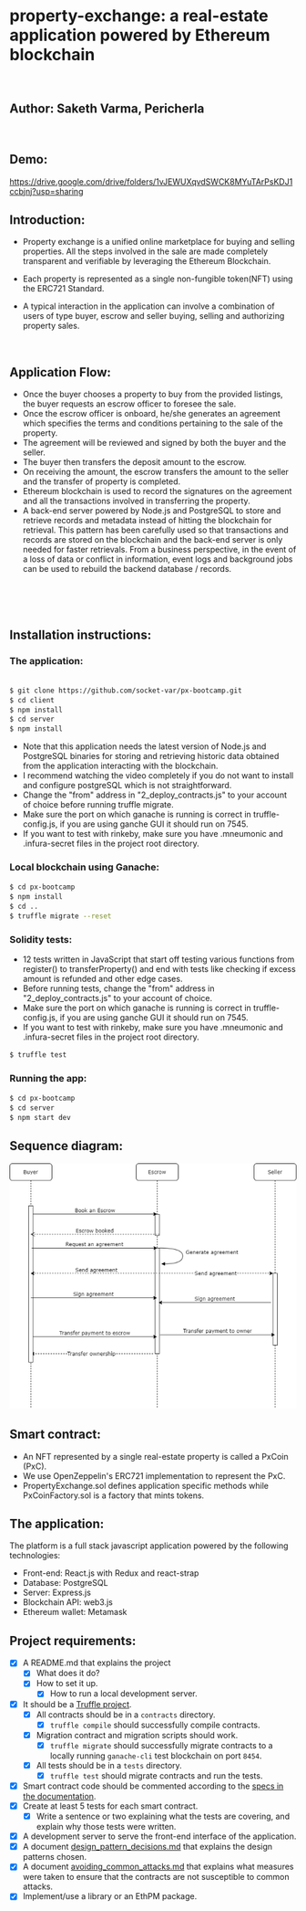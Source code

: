 # property-exchange: a real-estate application powered by Ethereum blockchain

<br>

## Author: Saketh Varma, Pericherla

<br>

## Demo:

<a href="https://drive.google.com/drive/folders/1vJEWUXqvdSWCK8MYuTArPsKDJ1ccbjnj?usp=sharing">https://drive.google.com/drive/folders/1vJEWUXqvdSWCK8MYuTArPsKDJ1ccbjnj?usp=sharing</a>

## Introduction:

- Property exchange is a unified online marketplace for buying and selling properties. All the steps involved in the sale are made completely transparent and verifiable by leveraging the Ethereum Blockchain.

- Each property is represented as a single non-fungible token(NFT) using the ERC721 Standard.

- A typical interaction in the application can involve a combination of users of type buyer, escrow and seller buying, selling and authorizing property sales.

<br>

## Application Flow:

- Once the buyer chooses a property to buy from the provided listings, the buyer requests an escrow officer to foresee the sale.
- Once the escrow officer is onboard, he/she generates an agreement which specifies the terms and conditions pertaining to the sale of the property.
- The agreement will be reviewed and signed by both the buyer and the seller.
- The buyer then transfers the deposit amount to the escrow.
- On receiving the amount, the escrow transfers the amount to the seller and the transfer of property is completed.
- Ethereum blockchain is used to record the signatures on the agreement and all the transactions involved in transferring the property.
- A back-end server powered by Node.js and PostgreSQL to store and retrieve records and metadata instead of hitting the blockchain for retrieval. This pattern has been carefully used so that transactions and records are stored on the blockchain and the back-end server is only needed for faster retrievals. From a business perspective, in the event of a loss of data or conflict in information, event logs and background jobs can be used to rebuild the backend database / records.

<br>
<br>
<br>

## Installation instructions:

### The application:

```bash

$ git clone https://github.com/socket-var/px-bootcamp.git
$ cd client
$ npm install
$ cd server
$ npm install
```

- Note that this application needs the latest version of Node.js and PostgreSQL binaries for storing and retrieving historic data obtained from the application interacting with the blockchain.
- I recommend watching the video completely if you do not want to install and configure postgreSQL which is not straightforward.
- Change the "from" address in "2_deploy_contracts.js" to your account of choice before running truffle migrate.
- Make sure the port on which ganache is running is correct in truffle-config.js, if you are using ganche GUI it should run on 7545.
- If you want to test with rinkeby, make sure you have .mneumonic and .infura-secret files in the project root directory.

### Local blockchain using Ganache:

```bash
$ cd px-bootcamp
$ npm install
$ cd ..
$ truffle migrate --reset
```

### Solidity tests:

- 12 tests written in JavaScript that start off testing various functions from register() to transferProperty() and end with tests like checking if excess amount is refunded and other edge cases.
- Before running tests, change the "from" address in "2_deploy_contracts.js" to your account of choice.
- Make sure the port on which ganache is running is correct in truffle-config.js, if you are using ganche GUI it should run on 7545.
- If you want to test with rinkeby, make sure you have .mneumonic and .infura-secret files in the project root directory.

```bash
$ truffle test
```

### Running the app:

```bash
$ cd px-bootcamp
$ cd server
$ npm start dev
```

## Sequence diagram:

![](./sequence_diagram.png)

## Smart contract:

- An NFT represented by a single real-estate property is called a PxCoin (PxC).
- We use OpenZeppelin's ERC721 implementation to represent the PxC.
- PropertyExchange.sol defines application specific methods while PxCoinFactory.sol is a factory that mints tokens.

## The application:

The platform is a full stack javascript application powered by the following technologies:

- Front-end: React.js with Redux and react-strap
- Database: PostgreSQL
- Server: Express.js
- Blockchain API: web3.js
- Ethereum wallet: Metamask

## Project requirements:

- [x] A README.md that explains the project
  - [x] What does it do?
  - [x] How to set it up.
    - [x] How to run a local development server.
- [x] It should be a [Truffle project](https://truffleframework.com/docs/truffle/getting-started/creating-a-project).
  - [x] All contracts should be in a `contracts` directory.
    - [x] `truffle compile` should successfully compile contracts.
  - [x] Migration contract and migration scripts should work.
    - [x] `truffle migrate` should successfully migrate contracts to a locally running `ganache-cli` test blockchain on port `8454`.
  - [x] All tests should be in a `tests` directory.
    - [x] `truffle test` should migrate contracts and run the tests.
- [x] Smart contract code should be commented according to the [specs in the documentation](https://solidity.readthedocs.io/en/v0.5.2/layout-of-source-files.html#comments).
- [x] Create at least 5 tests for each smart contract.
  - [x] Write a sentence or two explaining what the tests are covering, and explain why those tests were written.
- [x] A development server to serve the front-end interface of the application.
- [x] A document [design_pattern_decisions.md](design_pattern_decisions.md) that explains the design patterns chosen.
- [x] A document [avoiding_common_attacks.md](avoiding_common_attacks.md) that explains what measures were taken to ensure that the contracts are not susceptible to common attacks.
- [x] Implement/use a library or an EthPM package.
